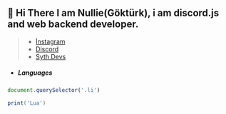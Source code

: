  ## 🌙 Hi There I am Nullie(Göktürk), i am discord.js and web backend developer. 
   > * [İnstagram](https://www.instagram.com/gokturk.topal18/)
   > * [Discord](https://discord.com/users/725682491658207304)
   > * [Syth Devs]()

-  ##### Languages

```js
document.querySelector('.li')
```
```lua
print('Lua')
```




